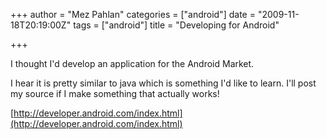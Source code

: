 +++
author = "Mez Pahlan"
categories = ["android"]
date = "2009-11-18T20:19:00Z"
tags = ["android"]
title = "Developing for Android"

+++

I thought I'd develop an application for the Android Market.

I hear it is pretty similar to java which is something I'd like to learn. I'll post my source if I make something that
actually works!

[http://developer.android.com/index.html](http://developer.android.com/index.html)

<!--more-->

